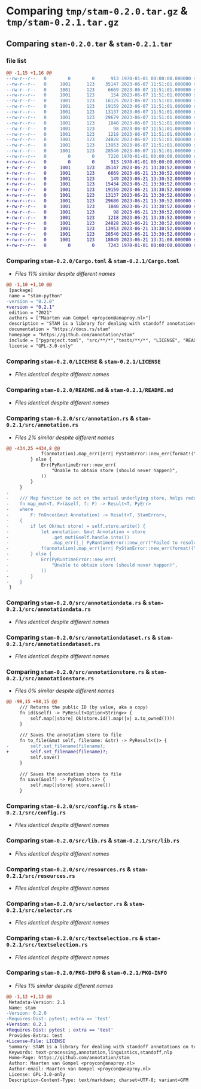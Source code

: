 # Comparing `tmp/stam-0.2.0.tar.gz` & `tmp/stam-0.2.1.tar.gz`

## Comparing `stam-0.2.0.tar` & `stam-0.2.1.tar`

### file list

```diff
@@ -1,15 +1,16 @@
--rw-r--r--   0        0        0      913 1970-01-01 00:00:00.000000 stam-0.2.0/Cargo.toml
--rw-r--r--   0     1001      123    35147 2023-06-07 11:51:01.000000 stam-0.2.0/LICENSE
--rw-r--r--   0     1001      123     6669 2023-06-07 11:51:01.000000 stam-0.2.0/README.md
--rw-r--r--   0     1001      123      154 2023-06-07 11:51:01.000000 stam-0.2.0/pyproject.toml
--rw-r--r--   0     1001      123    16125 2023-06-07 11:51:01.000000 stam-0.2.0/src/annotation.rs
--rw-r--r--   0     1001      123    19159 2023-06-07 11:51:01.000000 stam-0.2.0/src/annotationdata.rs
--rw-r--r--   0     1001      123    13137 2023-06-07 11:51:01.000000 stam-0.2.0/src/annotationdataset.rs
--rw-r--r--   0     1001      123    29679 2023-06-07 11:51:01.000000 stam-0.2.0/src/annotationstore.rs
--rw-r--r--   0     1001      123     1840 2023-06-07 11:51:01.000000 stam-0.2.0/src/config.rs
--rw-r--r--   0     1001      123       98 2023-06-07 11:51:01.000000 stam-0.2.0/src/error.rs
--rw-r--r--   0     1001      123     1218 2023-06-07 11:51:01.000000 stam-0.2.0/src/lib.rs
--rw-r--r--   0     1001      123    24828 2023-06-07 11:51:01.000000 stam-0.2.0/src/resources.rs
--rw-r--r--   0     1001      123    13953 2023-06-07 11:51:01.000000 stam-0.2.0/src/selector.rs
--rw-r--r--   0     1001      123    28540 2023-06-07 11:51:01.000000 stam-0.2.0/src/textselection.rs
--rw-r--r--   0        0        0     7220 1970-01-01 00:00:00.000000 stam-0.2.0/PKG-INFO
+-rw-r--r--   0        0        0      913 1970-01-01 00:00:00.000000 stam-0.2.1/Cargo.toml
+-rw-r--r--   0     1001      123    35147 2023-06-21 13:30:52.000000 stam-0.2.1/LICENSE
+-rw-r--r--   0     1001      123     6669 2023-06-21 13:30:52.000000 stam-0.2.1/README.md
+-rw-r--r--   0     1001      123      149 2023-06-21 13:30:52.000000 stam-0.2.1/pyproject.toml
+-rw-r--r--   0     1001      123    15434 2023-06-21 13:30:52.000000 stam-0.2.1/src/annotation.rs
+-rw-r--r--   0     1001      123    19159 2023-06-21 13:30:52.000000 stam-0.2.1/src/annotationdata.rs
+-rw-r--r--   0     1001      123    13137 2023-06-21 13:30:52.000000 stam-0.2.1/src/annotationdataset.rs
+-rw-r--r--   0     1001      123    29680 2023-06-21 13:30:52.000000 stam-0.2.1/src/annotationstore.rs
+-rw-r--r--   0     1001      123     1840 2023-06-21 13:30:52.000000 stam-0.2.1/src/config.rs
+-rw-r--r--   0     1001      123       98 2023-06-21 13:30:52.000000 stam-0.2.1/src/error.rs
+-rw-r--r--   0     1001      123     1218 2023-06-21 13:30:52.000000 stam-0.2.1/src/lib.rs
+-rw-r--r--   0     1001      123    24828 2023-06-21 13:30:52.000000 stam-0.2.1/src/resources.rs
+-rw-r--r--   0     1001      123    13953 2023-06-21 13:30:52.000000 stam-0.2.1/src/selector.rs
+-rw-r--r--   0     1001      123    28540 2023-06-21 13:30:52.000000 stam-0.2.1/src/textselection.rs
+-rw-r--r--   0     1001      123    18049 2023-06-21 13:31:00.000000 stam-0.2.1/Cargo.lock
+-rw-r--r--   0        0        0     7243 1970-01-01 00:00:00.000000 stam-0.2.1/PKG-INFO
```

### Comparing `stam-0.2.0/Cargo.toml` & `stam-0.2.1/Cargo.toml`

 * *Files 11% similar despite different names*

```diff
@@ -1,10 +1,10 @@
 [package]
 name = "stam-python"
-version = "0.2.0"
+version = "0.2.1"
 edition = "2021"
 authors = ["Maarten van Gompel <proycon@anaproy.nl>"]
 description = "STAM is a library for dealing with standoff annotations on text"
 documentation = "https://docs.rs/stam"
 homepage = "https://github.com/annotation/stam"
 include = ["pyproject.toml", "src/**/*","tests/**/*", "LICENSE", "README.md"]
 license = "GPL-3.0-only"
```

### Comparing `stam-0.2.0/LICENSE` & `stam-0.2.1/LICENSE`

 * *Files identical despite different names*

### Comparing `stam-0.2.0/README.md` & `stam-0.2.1/README.md`

 * *Files identical despite different names*

### Comparing `stam-0.2.0/src/annotation.rs` & `stam-0.2.1/src/annotation.rs`

 * *Files 2% similar despite different names*

```diff
@@ -434,25 +434,8 @@
             f(annotation).map_err(|err| PyStamError::new_err(format!("{}", err)))
         } else {
             Err(PyRuntimeError::new_err(
                 "Unable to obtain store (should never happen)",
             ))
         }
     }
-
-    /// Map function to act on the actual underlying store, helps reduce boilerplate
-    fn map_mut<T, F>(&self, f: F) -> Result<T, PyErr>
-    where
-        F: FnOnce(&mut Annotation) -> Result<T, StamError>,
-    {
-        if let Ok(mut store) = self.store.write() {
-            let annotation: &mut Annotation = store
-                .get_mut(&self.handle.into())
-                .map_err(|_| PyRuntimeError::new_err("Failed to resolve textresource"))?;
-            f(annotation).map_err(|err| PyStamError::new_err(format!("{}", err)))
-        } else {
-            Err(PyRuntimeError::new_err(
-                "Unable to obtain store (should never happen)",
-            ))
-        }
-    }
 }
```

### Comparing `stam-0.2.0/src/annotationdata.rs` & `stam-0.2.1/src/annotationdata.rs`

 * *Files identical despite different names*

### Comparing `stam-0.2.0/src/annotationdataset.rs` & `stam-0.2.1/src/annotationdataset.rs`

 * *Files identical despite different names*

### Comparing `stam-0.2.0/src/annotationstore.rs` & `stam-0.2.1/src/annotationstore.rs`

 * *Files 0% similar despite different names*

```diff
@@ -98,15 +98,15 @@
     /// Returns the public ID (by value, aka a copy)
     fn id(&self) -> PyResult<Option<String>> {
         self.map(|store| Ok(store.id().map(|x| x.to_owned())))
     }
 
     /// Saves the annotation store to file
     fn to_file(&mut self, filename: &str) -> PyResult<()> {
-        self.set_filename(filename);
+        self.set_filename(filename)?;
         self.save()
     }
 
     /// Saves the annotation store to file
     fn save(&self) -> PyResult<()> {
         self.map(|store| store.save())
     }
```

### Comparing `stam-0.2.0/src/config.rs` & `stam-0.2.1/src/config.rs`

 * *Files identical despite different names*

### Comparing `stam-0.2.0/src/lib.rs` & `stam-0.2.1/src/lib.rs`

 * *Files identical despite different names*

### Comparing `stam-0.2.0/src/resources.rs` & `stam-0.2.1/src/resources.rs`

 * *Files identical despite different names*

### Comparing `stam-0.2.0/src/selector.rs` & `stam-0.2.1/src/selector.rs`

 * *Files identical despite different names*

### Comparing `stam-0.2.0/src/textselection.rs` & `stam-0.2.1/src/textselection.rs`

 * *Files identical despite different names*

### Comparing `stam-0.2.0/PKG-INFO` & `stam-0.2.1/PKG-INFO`

 * *Files 1% similar despite different names*

```diff
@@ -1,12 +1,13 @@
 Metadata-Version: 2.1
 Name: stam
-Version: 0.2.0
-Requires-Dist: pytest; extra == 'test'
+Version: 0.2.1
+Requires-Dist: pytest ; extra == 'test'
 Provides-Extra: test
+License-File: LICENSE
 Summary: STAM is a library for dealing with standoff annotations on text
 Keywords: text-processing,annotation,linguistics,standoff,nlp
 Home-Page: https://github.com/annotation/stam
 Author: Maarten van Gompel <proycon@anaproy.nl>
 Author-email: Maarten van Gompel <proycon@anaproy.nl>
 License: GPL-3.0-only
 Description-Content-Type: text/markdown; charset=UTF-8; variant=GFM
```

